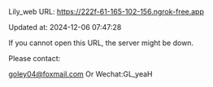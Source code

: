 Lily_web URL: https://222f-61-165-102-156.ngrok-free.app

Updated at: 2024-12-06 07:47:28

If you cannot open this URL, the server might be down.

Please contact: 

goley04@foxmail.com Or Wechat:GL_yeaH
